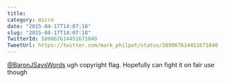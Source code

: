 ```yaml
---
title: 
category: micro
date: "2015-04-17T14:07:18"
slug: "2015-04-17T14:07:18"
TwitterId: 589067614451671040
TweetUrl: https://twitter.com/mark_philpot/status/589067614451671040
---
```


[@BaronJSaysWords](https://twitter.com/BaronJSaysWords) ugh copyright flag.
Hopefully can fight it on fair use though
